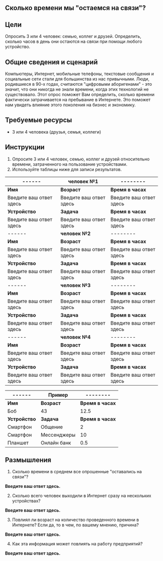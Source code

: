 ## Сколько времени мы "остаемся на связи"?

## Цели

Опросить 3 или 4 человек: семью, коллег и друзей. Определить, сколько часов в день они остаются на связи при помощи любого устройство.

## Общие сведения и сценарий

Компьютеры, Интернет, мобильные телефоны, текстовые сообщения и социальные сети стали для большинства из нас привычными. Люди, родившиеся в 90-х годах, считаются "цифровыми аборигенами" - это значит, что они никогда не знали времени, когда этих технологий не существовало. Этот опрос поможет Вам определить, сколько времени фактически затрачивается на пребывание в Интернете. Это поможет нам увидеть влияние этого поколения на бизнес и экономику.

## Требуемые ресурсы

* 3 или 4 человека (друзья, семья, коллеги)

## Инструкции

1. Опросите 3 или 4 человек, семью, коллег и друзей относительно времени, затраченного на пользование устройствами.
2. Используйте таблицы ниже для записи результатов.

|------ | человек №1 |-------- |
|---- | ------------ | ------------|
| **Имя** | **Возраст** | **Время в часах** |
| Введите ваш ответ здесь | Введите ваш ответ здесь | Введите ваш ответ здесь |
| **Устройство** | **Задача** | **Время в часах** |
| Введите ваш ответ здесь | Введите ваш ответ здесь | Введите ваш ответ здесь |
|------ | **человек №2** |-------- |
| **Имя** | **Возраст** | **Время в часах** |
| Введите ваш ответ здесь | Введите ваш ответ здесь | Введите ваш ответ здесь |
| **Устройство** | **Задача** | **Время в часах** |
| Введите ваш ответ здесь | Введите ваш ответ здесь | Введите ваш ответ здесь |
|------ | **человек №3** |-------- |
| **Имя** | **Возраст** | **Время в часах** |
| Введите ваш ответ здесь | Введите ваш ответ здесь | Введите ваш ответ здесь |
| **Устройство** | **Задача** | **Время в часах** |
| Введите ваш ответ здесь | Введите ваш ответ здесь | Введите ваш ответ здесь |
|------ | **человек №4** |-------- |
| **Имя** | **Возраст** | **Время в часах** |
| Введите ваш ответ здесь | Введите ваш ответ здесь | Введите ваш ответ здесь |
| **Устройство** | **Задача** | **Время в часах** |
| Введите ваш ответ здесь | Введите ваш ответ здесь | Введите ваш ответ здесь |

|------ | Пример |-------- |
|---- | ------------ | ------------|
| **Имя** | **Возраст** | **Время в часах** |
| Боб | 43 | 12.5 |
| **Устройство** | **Задача** | **Время в часах** |
| Смартфон | Общение | 2 |
| Смартфон | Мессенджеры | 10 |
| Планшет | Онлайн банк | 0.5 |

## Размышления
1. Сколько времени в среднем все опрошенные "оставались на связи"?

**Введите ваш ответ здесь.**

2. Сколько всего человек выходили в Интернет сразу на нескольких устройствах?

**Введите ваш ответ здесь.**

3. Повлиял ли возраст на количество проведенного времени в Интернете? Если да, то в чем, по вашему мнению, причина?

**Введите ваш ответ здесь.**

4. Как эта информация может повлиять на работу предприятий?

**Введите ваш ответ здесь.**
